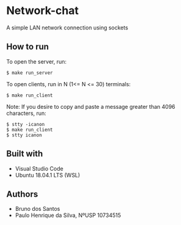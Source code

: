 # Network-chat
A simple LAN network connection using sockets

## How to run
To open the server, run:
```
$ make run_server
```

To open clients, run in N (1<= N <= 30) terminals:
```
$ make run_client
```

Note: If you desire to copy and paste a message greater than 4096 characters, run:
```
$ stty -icanon
$ make run_client
$ stty icanon
```

## Built with
* Visual Studio Code
* Ubuntu 18.04.1 LTS (WSL)

## Authors
* Bruno dos Santos
* Paulo Henrique da Silva, NºUSP 10734515

